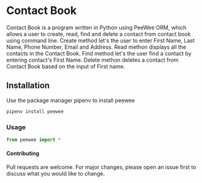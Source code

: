 # Contact Book

Contact Book is a program written in Python using PeeWee ORM, which allows a user to create, read, find and delete a contact from contact book using command line. Create method let's the user to enter First Name, Last Name, Phone Number, Email and Address. Read methon displays all the contacts in the Contact Book. Find method let's the user find a contact by entering contact's First Name. Delete methon deletes a contact from Contact Book based on the input of First name.

## Installation

Use the package manager pipenv to install peewee

```bash
pipenv install peewee
```

### Usage

```python
from peewee import *
```

#### Contributing

Pull requests are welcome. For major changes, please open an issue first to discuss what you would like to change.
